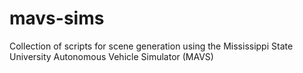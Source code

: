 # mavs-sims
Collection of scripts for scene generation using the Mississippi State University Autonomous Vehicle Simulator (MAVS)
